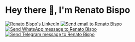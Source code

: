# Hey there 👋, I'm Renato Bispo

<p>
  <a href="https://www.linkedin.com/in/renatosbispo/" target="_blank" rel="noreferrer"><img src="https://img.shields.io/badge/LinkedIn-0077B5?style=for-the-badge&logo=linkedin&logoColor=white" alt="Renato Bispo's LinkedIn" /></a>
  <a href="mailto:renatosilvabispo@outlook.com"><img src="https://img.shields.io/badge/Microsoft_Outlook-0078D4?style=for-the-badge&logo=microsoft-outlook&logoColor=white" alt="Send email to Renato Bispo" /></a>
  <a href="https://api.whatsapp.com/send?phone=5511959852122&text=Hi%20Renato!" target="_blank" rel="noreferrer"><img src="https://img.shields.io/badge/WhatsApp-25D366?style=for-the-badge&logo=whatsapp&logoColor=white" alt="Send WhatsApp message to Renato Bispo" /></a>
  <a href="https://t.me/renatosbispo" target="_blank" rel="noreferrer"><img src="https://img.shields.io/badge/Telegram-2CA5E0?style=for-the-badge&logo=telegram&logoColor=white" alt="Send Telegram message to Renato Bispo" /></a>
</p>
